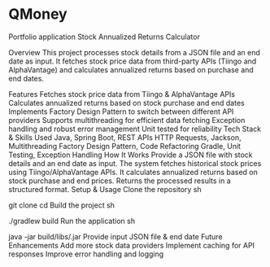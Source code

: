 # QMoney
Portfolio application
Stock Annualized Returns Calculator

Overview
This project processes stock details from a JSON file and an end date as input. It fetches stock price data from third-party APIs (Tiingo and AlphaVantage) and calculates annualized returns based on purchase and end dates.

Features
Fetches stock price data from Tiingo & AlphaVantage APIs
Calculates annualized returns based on stock purchase and end dates
Implements Factory Design Pattern to switch between different API providers
Supports multithreading for efficient data fetching
Exception handling and robust error management
Unit tested for reliability
Tech Stack & Skills Used
Java, Spring Boot, REST APIs
HTTP Requests, Jackson, Multithreading
Factory Design Pattern, Code Refactoring
Gradle, Unit Testing, Exception Handling
How It Works
Provide a JSON file with stock details and an end date as input.
The system fetches historical stock prices using Tiingo/AlphaVantage APIs.
It calculates annualized returns based on stock purchase and end prices.
Returns the processed results in a structured format.
Setup & Usage
Clone the repository
sh

git clone <repo-url>
cd <project-directory>
Build the project
sh

./gradlew build
Run the application
sh

java -jar build/libs/<your-app>.jar
Provide input JSON file & end date
Future Enhancements
Add more stock data providers
Implement caching for API responses
Improve error handling and logging
